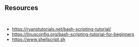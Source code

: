 ## Resources

<br>

* https://ryanstutorials.net/bash-scripting-tutorial/
* https://linuxconfig.org/bash-scripting-tutorial-for-beginners
* https://www.shellscript.sh